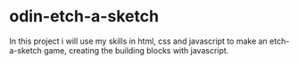 # odin-etch-a-sketch

In this project i will use my skills in html, css and javascript to make an etch-a-sketch game, creating the building blocks with javascript.